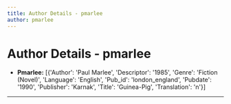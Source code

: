 ```yaml
---
title: Author Details - pmarlee
author: pmarlee
---
```


# Author Details - pmarlee

<ul>
    <li><strong>Pmarlee:</strong> [{'Author': 'Paul Marlee', 'Descriptor': '1985', 'Genre': 'Fiction (Novel)', 'Language': 'English', 'Pub_id': 'london_england', 'Pubdate': '1990', 'Publisher': 'Karnak', 'Title': 'Guinea-Pig', 'Translation': 'n'}]</li>
</ul>
<hr>